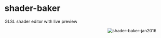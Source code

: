 # shader-baker
GLSL shader editor with live preview

<img align="right" src="http://i.imgur.com/zpyU5DL.png" alt="shader-baker-jan2016"/>
